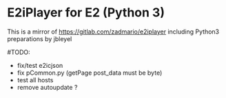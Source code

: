 # E2iPlayer for E2 (Python 3)

This is a mirror of https://gitlab.com/zadmario/e2iplayer
including Python3 preparations by jbleyel

#TODO:
* fix/test e2icjson
* fix pCommon.py (getPage post_data must be byte)
* test all hosts
* remove autoupdate ?